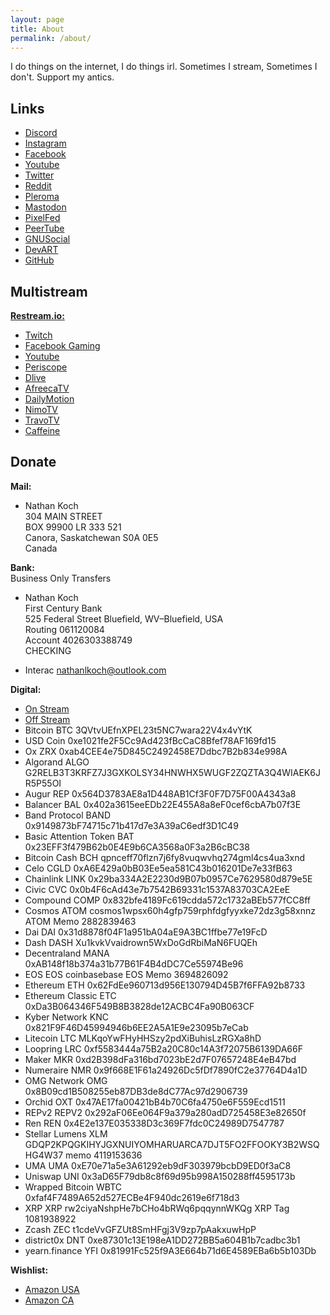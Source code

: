 ```yaml
---
layout: page
title: About
permalink: /about/
---
```


I do things on the internet, I do things irl. Sometimes I stream, Sometimes I don't. Support my antics. 

## Links
- [Discord](https://discord.gg/HzEJWy52sF)
- [Instagram](https://instagram.com/blackvslight/)
- [Facebook](https://www.facebook.com/blackvslight)
- [Youtube](https://www.youtube.com/channel/UCXnHRyz5zdX2uS0G_0g1U0g)
- [Twitter](https://www.twitter.com/blackvslight/)
- [Reddit](https://www.reddit.com/user/blackvslight)
- [Pleroma](https://blob.cat/blackvslight)
- [Mastodon](https://mstdn.social/invite/AxZLzmDK)
- [PixelFed](https://pixelfed.blob.cat/blackvslight)
- [PeerTube](https://open.tube/video-channels/blackvslightvideo/videos)
- [GNUSocial](https://gnusocial.net/blackvslight)
- [DevART](https://www.deviantart.com/blackvslight)
- [GitHub](https://blackvslight.github.io/about/)

## Multistream
**[Restream.io:](https://restream.io/join/vE0JV)**
- [Twitch](https://www.twitch.tv/blackvslight)
- [Facebook Gaming](https://www.fb.gg/blackvslight)
- [Youtube](https://www.youtube.com/channel/UCXnHRyz5zdX2uS0G_0g1U0g)
- [Periscope](https://www.periscope.tv/blackvslight)
- [Dlive](https://dlive.tv/blackvslight)
- [AfreecaTV](https://bj.afreecatv.com/blackvslight)
- [DailyMotion]()
- [NimoTV](https://www.nimo.tv/live/1885574055)
- [TravoTV](https://trovo.live/blackvslight)
- [Caffeine](https://www.caffeine.tv/blackvslight)

## Donate
**Mail:**

- Nathan Koch  
304 MAIN STREET  
BOX 99900 LR 333 521  
Canora, Saskatchewan S0A 0E5  
Canada

**Bank:**  
  Business Only Transfers
- Nathan Koch  
  First Century Bank  
  525 Federal Street Bluefield, WV–Bluefield, USA  
  Routing 061120084  
  Account 4026303388749  
  CHECKING  
  
- Interac nathanlkoch@outlook.com

**Digital:**
- [On Stream](https://streamlabs.com/blackvslight/tip)
- [Off Stream](https://www.paypal.me/signalsout)
- Bitcoin BTC 3QVtvUEfnXPEL23t5NC7wara22V4x4vYtK
- USD Coin 0xe1021fe2F5Cc9Ad423fBcCaC8Bfef78AF169fd15
- Ox ZRX 0xab4CEE4e75D845C2492458E7Ddbc7B2b834e998A
- Algorand ALGO G2RELB3T3KRFZ7J3GXKOLSY34HNWHX5WUGF2ZQZTA3Q4WIAEK6JR5P55OI
- Augur REP 0x564D3783AE8a1D448AB1Cf3F0F7D75F00A4343a8
- Balancer BAL 0x402a3615eeEDb22E455A8a8eF0cef6cbA7b07f3E
- Band Protocol BAND 0x9149873bF74715c71b417d7e3A39aC6edf3D1C49
- Basic Attention Token BAT 0x23EFF3f479B62b0E4E9b6CA3568a0F3a2B6cBC38
- Bitcoin Cash BCH qpnceff70flzn7j6fy8vuqwvhq274gml4cs4ua3xnd
- Celo CGLD 0xA6E429a0bB03Ee5ea581C43b016201De7e33fB63
- Chainlink LINK 0x29ba334A2E2230d9B07b0957Ce7629580d879e5E
- Civic CVC 0x0b4F6cAd43e7b7542B69331c1537A83703CA2EeE
- Compound COMP 0x832bfe4189Fc619cdda572c1732aBEb577fCC8ff
- Cosmos ATOM cosmos1wpsx60h4gfp759rphfdgfyyxke72dz3g58xnnz ATOM Memo 2882839463
- Dai DAI 0x31d8878f04F1a951bA04aE9A3BC1ffbe77e19FcD
- Dash DASH Xu1kvkVvaidrown5WxDoGdRbiMaN6FUQEh
- Decentraland MANA 0xAB148f18b374a31b77B61F4B4dDC7Ce55974Be96
- EOS EOS coinbasebase EOS Memo 3694826092
- Ethereum ETH 0x62FdEe960713d956E130794D45B7f6FFA92b8733
- Ethereum Classic ETC 0xDa3B064346F549B8B3828de12ACBC4Fa90B063CF
- Kyber Network KNC 0x821F9F46D45994946b6EE2A5A1E9e23095b7eCab
- Litecoin LTC MLKqoYwFHyHHSzy2pdXiBuhisLzRGXa8hD
- Loopring LRC 0xf5583444a75B2a20C80c14A3f72075B6139DA66F
- Maker MKR 0xd2B398dFa316bd7023bE2d7F07657248E4eB47bd
- Numeraire NMR 0x9f668E1F61a24926Dc5fDf7890fC2e37764D4a1D
- OMG Network OMG 0x8B09cd1B508255eb87DB3de8dC77Ac97d2906739
- Orchid OXT 0x47AE17fa00421bB4b70C6fa4750e6F559Ecd1511
- REPv2 REPV2 0x292aF06Ee064F9a379a280adD725458E3e82650f
- Ren REN 0x4E2e137E035338D3c369F7fdc0C24989D7547787
- Stellar Lumens XLM GDQP2KPQGKIHYJGXNUIYOMHARUARCA7DJT5FO2FFOOKY3B2WSQHG4W37 memo 4119153636
- UMA UMA 0xE70e71a5e3A61292eb9dF303979bcbD9ED0f3aC8
- Uniswap UNI 0x3aD65F79db8c8f69d95b998A150288ff4595173b
- Wrapped Bitcoin WBTC 0xfaf4F7489A652d527ECBe4F940dc2619e6f718d3
- XRP XRP rw2ciyaNshpHe7bCHo4bRWq6pqqynnWKQg XRP Tag 1081938922
- Zcash ZEC t1cdeVvGFZUt8SmHFgj3V9zp7pAakxuwHpP
- district0x DNT 0xe87301c13E198eA1DD272BB5a604B1b7cadbc3b1
- yearn.finance YFI 0x81991Fc525f9A3E664b71d6E4589EBa6b5b103Db  

**Wishlist:**
- [Amazon USA](https://www.amazon.com/hz/wishlist/ls/3MCQCQ5U2MMTD?ref_=wl_share)
- [Amazon CA](https://www.amazon.ca/hz/wishlist/ls/31TU0OV4ZPOP1)


